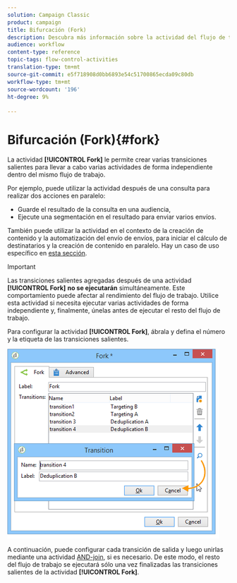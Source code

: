 ```yaml
---
solution: Campaign Classic
product: campaign
title: Bifurcación (Fork)
description: Descubra más información sobre la actividad del flujo de trabajo Bifurcación (fork)
audience: workflow
content-type: reference
topic-tags: flow-control-activities
translation-type: tm+mt
source-git-commit: e5f718908d0bb6893e54c51700865ecda09c80db
workflow-type: tm+mt
source-wordcount: '196'
ht-degree: 9%

---
```



# Bifurcación (Fork){#fork}

La actividad **[!UICONTROL Fork]** le permite crear varias transiciones salientes para llevar a cabo varias actividades de forma independiente dentro del mismo flujo de trabajo.

Por ejemplo, puede utilizar la actividad después de una consulta para realizar dos acciones en paralelo:

* Guarde el resultado de la consulta en una audiencia,
* Ejecute una segmentación en el resultado para enviar varios envíos.

También puede utilizar la actividad en el contexto de la creación de contenido y la automatización del envío de envíos, para iniciar el cálculo de destinatarios y la creación de contenido en paralelo. Hay un caso de uso específico en [esta sección](../../delivery/using/automating-via-workflows.md#creating-the-delivery-and-its-content).

>[!IMPORTANT]
>
>Las transiciones salientes agregadas después de una actividad **[!UICONTROL Fork]** **no se ejecutarán** simultáneamente. Este comportamiento puede afectar al rendimiento del flujo de trabajo. Utilice esta actividad si necesita ejecutar varias actividades de forma independiente y, finalmente, únelas antes de ejecutar el resto del flujo de trabajo.

Para configurar la actividad **[!UICONTROL Fork]**, ábrala y defina el número y la etiqueta de las transiciones salientes.

![](assets/s_user_segmentation_fork.png)

A continuación, puede configurar cada transición de salida y luego unirlas mediante una actividad [AND-join](../../workflow/using/and-join.md), si es necesario. De este modo, el resto del flujo de trabajo se ejecutará sólo una vez finalizadas las transiciones salientes de la actividad **[!UICONTROL Fork]**.
